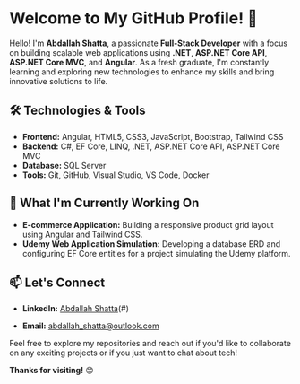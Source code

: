 # Welcome to My GitHub Profile! 👋

Hello! I'm **Abdallah Shatta**, a passionate **Full-Stack Developer** with a focus on building scalable web applications using **.NET**, **ASP.NET Core API**, **ASP.NET Core MVC**, and **Angular**. As a fresh graduate, I'm constantly learning and exploring new technologies to enhance my skills and bring innovative solutions to life.

## 🛠️ Technologies & Tools

- **Frontend:** Angular, HTML5, CSS3, JavaScript, Bootstrap, Tailwind CSS
- **Backend:** C#, EF Core, LINQ, .NET, ASP.NET Core API, ASP.NET Core MVC 
- **Database:** SQL Server
- **Tools:** Git, GitHub, Visual Studio, VS Code, Docker

## 🌱 What I'm Currently Working On

- **E-commerce Application:** Building a responsive product grid layout using Angular and Tailwind CSS.
- **Udemy Web Application Simulation:** Developing a database ERD and configuring EF Core entities for a project simulating the Udemy platform.

<!--## 🚀 Projects

- **[Project 1](#):** Brief description of the project.
- **[Project 2](#):** Brief description of the project.
-->
## 📫 Let's Connect

- **LinkedIn:** [Abdallah Shatta](https://www.linkedin.com/in/abdallah-shatta55/)(#)
<!--- **Upwork:** [Your Upwork Profile](#)-->
- **Email:** [abdallah_shatta@outlook.com](mailto:abdallah_shatta@outlook.com)

Feel free to explore my repositories and reach out if you'd like to collaborate on any exciting projects or if you just want to chat about tech!

**Thanks for visiting!** 😊

